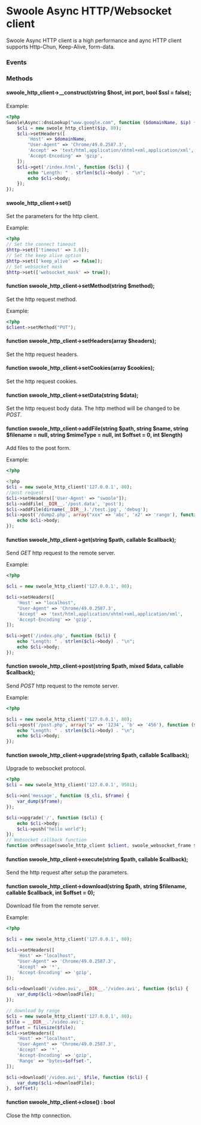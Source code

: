 # Swoole Async HTTP/Websocket client

Swoole Async HTTP client is a high performance and aync HTTP client supports Http-Chun, Keep-Alive, form-data.

### Events

### Methods

#### swoole_http_client->__construct(string $host, int port, bool $ssl = false);

Example:

``` php
<?php
Swoole\Async::dnsLookup("www.google.com", function ($domainName, $ip) {
    $cli = new swoole_http_client($ip, 80);
    $cli->setHeaders([
        'Host' => $domainName,
        "User-Agent" => 'Chrome/49.0.2587.3',
        'Accept' => 'text/html,application/xhtml+xml,application/xml',
        'Accept-Encoding' => 'gzip',
    ]);
    $cli->get('/index.html', function ($cli) {
        echo "Length: " . strlen($cli->body) . "\n";
        echo $cli->body;
    });
});
```

#### swoole_http_client->set()

Set the parameters for the http client.

Example:

``` php
<?php
// Set the connect timeout
$http->set(['timeout' => 3.0]);
// Set the keep alive option
$http->set(['keep_alive' => false]);
// Set websocket mask
$http->set(['websocket_mask' => true]);
```

#### function swoole_http_client->setMethod(string $method);

Set the http request method.

Example:

``` php
<?php
$client->setMethod("PUT");
```

#### function swoole_http_client->setHeaders(array $headers);

Set the http request headers.

#### function swoole_http_client->setCookies(array $cookies);

Set the http request cookies.

#### function swoole_http_client->setData(string $data);

Set the http request body data. The http method will be changed to be *POST*.

#### function swoole_http_client->addFile(string $path, string $name, string $filename = null, string $mimeType = null, int $offset = 0, int $length)

Add files to the post form.

Example:

``` php
<?php

<?php
$cli = new swoole_http_client('127.0.0.1', 80);
//post request
$cli->setHeaders(['User-Agent' => "swoole"]);
$cli->addFile(__DIR__.'/post.data', 'post');
$cli->addFile(dirname(__DIR__).'/test.jpg', 'debug');
$cli->post('/dump2.php', array("xxx" => 'abc', 'x2' => 'rango'), function ($cli) {
    echo $cli->body;
});
```

#### function swoole_http_client->get(string $path, callable $callback);

Send *GET* http request to the remote server.

Example:

``` php
<?php

$cli = new swoole_http_client('127.0.0.1', 80);

$cli->setHeaders([
    'Host' => "localhost",
    "User-Agent" => 'Chrome/49.0.2587.3',
    'Accept' => 'text/html,application/xhtml+xml,application/xml',
    'Accept-Encoding' => 'gzip',
]);

$cli->get('/index.php', function ($cli) {
    echo "Length: " . strlen($cli->body) . "\n";
    echo $cli->body;
});
```

#### function swoole_http_client->post(string $path, mixed $data, callable $callback);

Send *POST* http request to the remote server.

Example:

``` php
<?php

$cli = new swoole_http_client('127.0.0.1', 80); 
$cli->post('/post.php', array("a" => '1234', 'b' => '456'), function ($cli) {
    echo "Length: " . strlen($cli->body) . "\n";
    echo $cli->body;
});
```

#### function swoole_http_client->upgrade(string $path, callable $callback);

Upgrade to websocket protocol.

``` php
<?php
$cli = new swoole_http_client('127.0.0.1', 9501);

$cli->on('message', function ($_cli, $frame) {
    var_dump($frame);
});

$cli->upgrade('/', function ($cli) {
    echo $cli->body;
    $cli->push("hello world");
});
// Websocket callback function
function onMessage(swoole_http_client $client, swoole_websocket_frame $frame);
```

#### function swoole_http_client->execute(string $path, callable $callback);

Send the http request after setup the parameters.

#### function swoole_http_client->download(string $path, string $filename, callable $callback, int $offset = 0);

Download file from the remote server.

Example:

``` php
<?php

$cli = new swoole_http_client('127.0.0.1', 80);

$cli->setHeaders([
    'Host' => "localhost",
    "User-Agent" => 'Chrome/49.0.2587.3',
    'Accept' => '*',
    'Accept-Encoding' => 'gzip',
]);

$cli->download('/video.avi', __DIR__.'/video.avi', function ($cli) {
    var_dump($cli->downloadFile);
});

// download by range
$cli = new swoole_http_client('127.0.0.1', 80);
$file = __DIR__.'/video.avi';
$offset = filesize($file);
$cli->setHeaders([
    'Host' => "localhost",
    "User-Agent" => 'Chrome/49.0.2587.3',
    'Accept' => '*',
    'Accept-Encoding' => 'gzip',
    'Range' => "bytes=$offset-",
]);

$cli->download('/video.avi', $file, function ($cli) {
    var_dump($cli->downloadFile);
}, $offset);
```

#### function swoole_http_client->close() : bool

Close the http connection.






